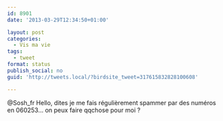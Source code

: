 ```yaml
---
id: 8901
date: '2013-03-29T12:34:50+01:00'

layout: post
categories:
  - Vis ma vie
tags:
  - tweet
format: status
publish_social: no
guid: 'http://tweets.local/?birdsite_tweet=317615832828100608'

---
```


@Sosh\_fr Hello, dites je me fais régulièrement spammer par des numéros en 060253… on peux faire qqchose pour moi ?